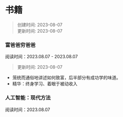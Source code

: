 # 书籍
> 创建时间: 2023-08-07  
> 更新时间: 2023-08-07

### 富爸爸穷爸爸

阅读时间：2023.08.07 - 2023.08.07
> 更新时间: 2023-08-07

* 笼统而通俗地讲述如何致富，后半部分有成功学的味道。
* 精华：终身学习、着眼于被动收入

### 人工智能：现代方法

阅读时间：2023.08.07
